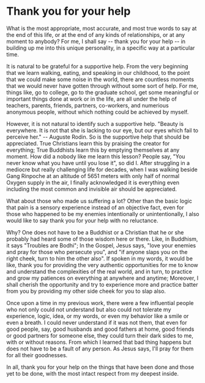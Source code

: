 # Thank you for your help

What is the most appropriate, most accurate, and most true words to say at the end of this life, or at the end of any kinds of relationships, or at any moment to anybody?
For me, I shall say -- thank you for your help --
in building up me into this unique personality, in a specific way at a particular time. 

It is natural to be grateful for a supportive help. From the very beginning that we learn walking, eating, and speaking in our childhood, to the point that we could make some noise in the world, there are countless moments that we would never have gotten through without some sort of help. 
For me, things like, go to college, go to the graduate school, get some meaningful or important things done at work or in the life, are all under the help of teachers, parents, friends, partners, co-workers, and numerious anonymous people, without which nothing could be achieved by myself.

However, it is not natural to identify such a supportive help. 
"Beauty is everywhere. It is not that she is lacking to our eye, but our eyes which fail to perceive her." -- Auguste Rodin. 
So is the supportive help that should be appreciated.
True Christians learn this by praising the creator for everything; True Buddhists learn this by emptying themselves at any moment. 
How did a nobody like me learn this lesson? People say, "You never know what you have until you lose it", so did I. 
After struggling in a mediocre but really challenging life for decades, when I was walking beside Gang Rinpoche at an altitude of 5651 meters with only half of normal Oxygen supply in the air, I finally acknowledged it is everything even including the most common and invisible air should be appreciated.

What about those who made us suffering a lot? 
Other than the basic logic that pain is a sensory experience instead of an objective fact, 
even for those who happened to be my enemies intentionally or unintentionally, 
I also would like to say thank you for your help with no reluctance. 

Why? One does not have to be a Buddhist or a Christian that he or she probably had heard some of those wisdom here or there. 
Like, in Buddhism, it says "Troubles are Bodhi"; 
In the Gospel, Jesus says, "love your enemies and pray for those who persecute you", and "if anyone slaps you on the right cheek, turn to him the other also". 
If spoken in my words, it would be like, thank you for providing the very authentic opportunities for me to know and understand the complexities of the real world, and in turn, to practice and grow my patiences on everything at anywhere and anytime;
Moreover, I shall cherish the opportunity and try to experience more and practice batter from you by providing my other side cheek for you to slap also.

Once upon a time in my previous work, there were a few influential people who not only could not understand but also could not tolerate my experience, logic, idea, or my words, or even my behavior like a smile or even a breath. I could never understand if it was not them, that even for good people, say, good husbands and good fathers at home, good friends or good partners for someone else, they could turn their dark sides to me, with or without reasons. From which I learned that bad thing happens but does not have to be a fault of any person. As Jesus says, I'll pray for them for all their goodnesses.

In all, thank you for your help on the things that have been done and those yet to be done, with the most intact respect from my deepest inside.


